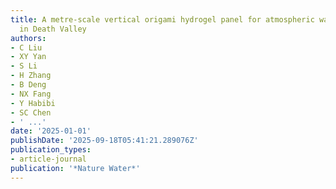 ```yaml
---
title: A metre-scale vertical origami hydrogel panel for atmospheric water harvesting
  in Death Valley
authors:
- C Liu
- XY Yan
- S Li
- H Zhang
- B Deng
- NX Fang
- Y Habibi
- SC Chen
- ' ...'
date: '2025-01-01'
publishDate: '2025-09-18T05:41:21.289076Z'
publication_types:
- article-journal
publication: '*Nature Water*'
---
```

